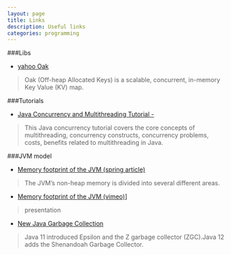 ```yaml
---
layout: page
title: Links 
description: Useful links 
categories: programming
---
```


###Libs

- [yahoo Oak](https://github.com/yahoo/Oak/)  
> Oak (Off-heap Allocated Keys) is a scalable, concurrent, in-memory Key Value (KV) map.  


###Tutorials
- [Java Concurrency and Multithreading Tutorial - ](http://tutorials.jenkov.com/java-concurrency/index.html)  
> This Java concurrency tutorial covers the core concepts of multithreading, concurrency constructs, concurrency problems, costs, benefits related to multithreading in Java.  


###JVM model
- [Memory footprint of the JVM (spring article)](https://spring.io/blog/2019/03/11/memory-footprint-of-the-jvm)  
> The JVM’s non-heap memory is divided into several different areas. 

- [Memory footprint of the JVM (vimeo)](https://vimeo.com/364039638)]
> presentation


- [New Java Garbage Collection](https://dzone.com/articles/java-garbage-collection-3)
> Java 11 introduced Epsilon and the Z garbage collector (ZGC).Java 12 adds the Shenandoah Garbage Collector.   


